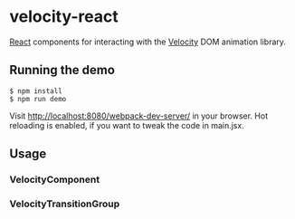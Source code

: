 # velocity-react

[React](http://facebook.github.io/react/) components for interacting with the
[Velocity](http://julian.com/research/velocity/) DOM animation library.

## Running the demo

```
$ npm install
$ npm run demo
```

Visit <http://localhost:8080/webpack-dev-server/> in your browser. Hot reloading is enabled, if you
want to tweak the code in main.jsx.

## Usage

### VelocityComponent

### VelocityTransitionGroup

